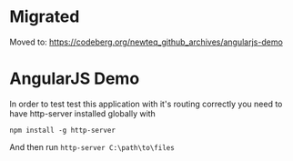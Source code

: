 # Migrated

Moved to: https://codeberg.org/newteq_github_archives/angularjs-demo

# AngularJS Demo

In order to test test this application with it's routing correctly you need to have http-server installed globally with

```
npm install -g http-server
```

And then run `http-server C:\path\to\files`

